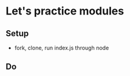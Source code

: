 # Let's practice modules
## Setup
* fork, clone, run index.js through node

## Do
<!-- * Implement code for subtract module
* Add file and implement code for multiply module -->
<!-- * Add file and implement code for divide module -->
<!-- * Implement code for addOne in the addNumbers module -->
<!-- * Require addOne in index.js -->
<!-- * Add file and implement code for subtractNumbers module -->
<!-- * Make sure there are no errors and that all the calculations are logged to the screen -->

